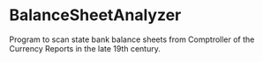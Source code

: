 # BalanceSheetAnalyzer
Program to scan state bank balance sheets from Comptroller of the Currency Reports in the late 19th century.
